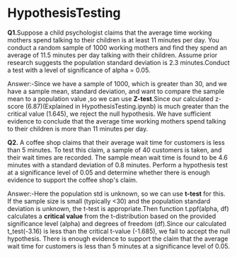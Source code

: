 # HypothesisTesting

<b>Q1.</b>Suppose a child psychologist claims that the average time working mothers spend talking to their children is at least 11 minutes per day. You conduct a random sample of 1000 working mothers and find they spend an average of 11.5 minutes per day talking with their children. Assume prior research suggests the population standard deviation is 2.3 minutes.Conduct a test with a level of significance of alpha = 0.05.

Answer:-Since we have a sample of 1000, which is greater than 30, and we have a sample mean, standard deviation, and want to compare the sample mean to a population value ,so we can use <b>Z-test</b>.Since our calculated z-score (6.87)(Explained in HypothesisTesting.ipynb) is much greater than the critical value (1.645), we reject the null hypothesis. We have sufficient evidence to conclude that the average time working mothers spend talking to their children is more than 11 minutes per day.

<b>Q2.</b> A coffee shop claims that their average wait time for customers is less than 5 minutes. To test this claim, a sample of 40 customers is taken, and their wait times are recorded. The sample mean wait time is found to be 4.6 minutes with a standard deviation of 0.8 minutes. Perform a hypothesis test at a significance level of 0.05 and determine whether there is enough evidence to support the coffee shop's claim.

Answer:-Here the population std is unknown, so we can use <b>t-test</b> for this. If the sample size is small (typically <30) and the population standard deviation is unknown, the t-test is appropriate.Then function t.ppf(alpha, df) calculates a <b>critical value</b> from the t-distribution based on the provided significance level (alpha) and degrees of freedom (df).Since our calculated t_test(-3.16) is less than the critical t-value (-1.685), we fail to accept the null hypothesis. There is enough evidence to support the claim that the average wait time for customers is less than 5 minutes at a significance level of 0.05.
